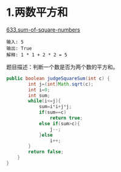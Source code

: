 # 1.两数平方和

[633.sum-of-square-numbers](<https://leetcode-cn.com/problems/sum-of-square-numbers/>)

~~~
输入: 5
输出: True
解释: 1 * 1 + 2 * 2 = 5
~~~

题目描述：判断一个数是否为两个数的平方和。

```java
public boolean judgeSquareSum(int c) {
        int j=(int)Math.sqrt(c);
        int i=0;
        int sum;
        while(i<=j){
            sum=i*i+j*j;
            if(sum==c)
                return true;
            else if(sum>c){
                j--;
            }else
                i++;
        }
        return false;
    }
}
```

  